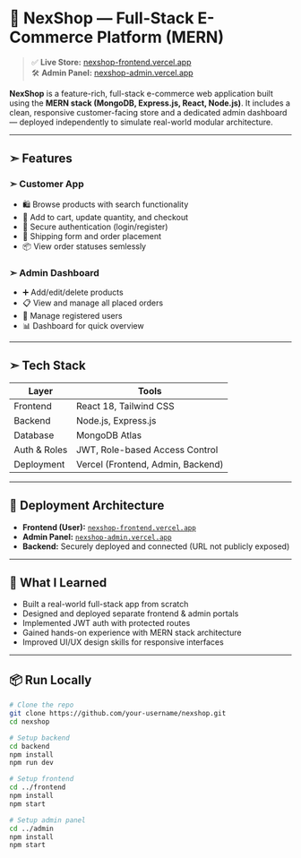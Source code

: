 # 🛒 NexShop — Full-Stack E-Commerce Platform (MERN)

> ✅ **Live Store:** [nexshop-frontend.vercel.app](https://nexshop-frontend.vercel.app)  
> 🛠️ **Admin Panel:** [nexshop-admin.vercel.app](https://nexshop-admin.vercel.app)

**NexShop** is a feature-rich, full-stack e-commerce web application built using the **MERN stack (MongoDB, Express.js, React, Node.js)**. It includes a clean, responsive customer-facing store and a dedicated admin dashboard — deployed independently to simulate real-world modular architecture.

---

## ➣ Features

### ➣ Customer App
- 🛍️ Browse products with search functionality
- 🛒 Add to cart, update quantity, and checkout
- 🔐 Secure authentication (login/register)
- 🚚 Shipping form and order placement
- 📦 View order statuses semlessly

### ➣ Admin Dashboard
- ➕ Add/edit/delete products
- 📋 View and manage all placed orders
- 👤 Manage registered users
- 📊 Dashboard for quick overview

---

## ➣ Tech Stack

| Layer         | Tools                             |
|--------------|------------------------------------|
| Frontend     | React 18, Tailwind CSS             |
| Backend      | Node.js, Express.js                |
| Database     | MongoDB Atlas                      |
| Auth & Roles | JWT, Role-based Access Control     |
| Deployment   | Vercel (Frontend, Admin, Backend)  |

---

## 🚀 Deployment Architecture

- **Frontend (User):** [`nexshop-frontend.vercel.app`](https://nexshop-frontend.vercel.app)
- **Admin Panel:** [`nexshop-admin.vercel.app`](https://nexshop-admin.vercel.app)
- **Backend:** Securely deployed and connected (URL not publicly exposed)

---

## 🧠 What I Learned

- Built a real-world full-stack app from scratch
- Designed and deployed separate frontend & admin portals
- Implemented JWT auth with protected routes
- Gained hands-on experience with MERN stack architecture
- Improved UI/UX design skills for responsive interfaces

---

## 📦 Run Locally

```bash
# Clone the repo
git clone https://github.com/your-username/nexshop.git
cd nexshop

# Setup backend
cd backend
npm install
npm run dev

# Setup frontend
cd ../frontend
npm install
npm start

# Setup admin panel
cd ../admin
npm install
npm start
